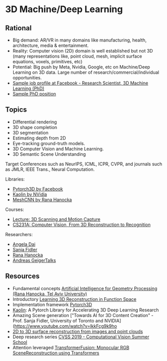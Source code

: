 # 3D Machine/Deep Learning

## Rational
- Big demand: AR/VR in many domains like manufacturing, health, architecture, media & entertainment.
- Reality: Computer vision (2D) domain is well established but not 3D (many representations like, point cloud, mesh, implicit surface equations, voxels, primitives, etc)
- Potential: Big push by Meta, Nvidia, Google, etc on Machine/Deep Learning on 3D data. Large number of research/commercial/individual opportunities. 
- [Sample job profile at Facebook - Research Scientist, 3D Machine Learning (PhD)](https://www.linkedin.com/jobs/view/2817385473)
- [Sample PhD position](https://polytechnicpositions.com/phd-positions-in-3d-machine-learning-3d-vision,i7150.html)

## Topics
- Differential rendering
- 3D shape completion
- 3D segmentation
- Estimating depth from 2D
- Eye-tracking ground-truth models.
- 3D Computer Vision and Machine Learning.
- 3D Semantic Scene Understanding

Target Conferences such as NeurIPS, ICML, ICPR, CVPR, and journals such as JMLR, IEEE Trans., Neural Computation.

Libraries:
- [Pytorch3D by Facebook](https://github.com/facebookresearch/pytorch3d)
- [Kaolin by NVidia](https://github.com/NVIDIAGameWorks/kaolin)
- [MeshCNN by Rana Hanocka](https://github.com/ranahanocka/MeshCNN)

Courses:
- [Lecture: 3D Scanning and Motion Capture](https://justusthies.github.io/posts/3D-Scanning-and-Motion-Capture-SS18/)
- [CS231A: Computer Vision, From 3D Reconstruction to Recognition](https://web.stanford.edu/class/cs231a/)

Researchers:
- [Angela Dai](https://www.professoren.tum.de/en/dai-angela)
- [Sanja Fidler](https://www.cs.utoronto.ca/~fidler/)
- [Rana Hanocka](https://people.cs.uchicago.edu/~ranahanocka/)
- [Andreas Geiger](http://www.cvlibs.net/)[Talks](http://www.cvlibs.net/talks.php)


<!-- 
## Why me?
- Over 2 decades of professional experience in 3D modeling software development along with Masters and Doctoral degrees.
- Over half-a-decade of professional/teaching experience in Machine/Deep Learning.

## IKIGAI 
- World needs: huge demand, unique combination of 3D+ML needed forever!!
- Good at: both domains, got PhD, taught these subjects, vast experience
- Love doing: Wow projects in visualization, 3D and Pytorch
- Paid for: FAANG, $$$, Own, global impact, conferences, global reach

## Specific Knowledge 
- rare, un-trainable, 
- only through apprenticeship/experience, 
- unique ability of domain expertise plus teaching/counseling, 
- be a reliable brand!! 

 -->
## Resources
- Fundamental concepts [Artificial Intelligence for Geometry Processing (Rana Hanocka, Tel Aviv University)](https://www.youtube.com/watch?v=h8VRNYDrIAM)
- Introductory [Learning 3D Reconstruction in Function Space](https://www.youtube.com/watch?v=kxKI8_Si2a0)
- Implementation framework [Pytorch3D](https://github.com/facebookresearch/pytorch3d)
- [Kaolin](https://github.com/NVIDIAGameWorks/kaolin): A Pytorch Library for Accelerating 3D Deep Learning Research
- Amazing Scene generation ["Towards AI for 3D Content Creation" - Prof. Sanja Fidler, University of Toronto and NVIDIA](https://www.youtube.com/watch?v=lkkFcg9k9ho
- [2D to 3D surface reconstruction from images and point clouds](https://www.youtube.com/playlist?list=PL3OV2Akk7XpDjlhJBDGav08bef_DvIdH2)
- Deep research series [CVSS 2019 - Computational Vision Summer School](https://www.youtube.com/playlist?list=PLeCNfJWZKqxsvidOlVLtWq9s7sIsX1QTC)
- Attention leveraged [TransformerFusion: Monocular RGB SceneReconstruction using Transformers](https://www.youtube.com/watch?v=LIpTKYfKSqw)